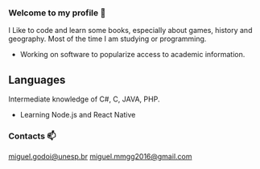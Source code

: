 ### Welcome to my profile 👋

I Like to code and learn some books, especially about games, history and geography.
Most of the time I am studying or programming.

- Working on software to popularize access to academic information.

## Languages 
Intermediate knowledge of C#, C, JAVA, PHP.
-  Learning Node.js and React Native

### Contacts 📫

miguel.godoi@unesp.br
miguel.mmgg2016@gmail.com
  




